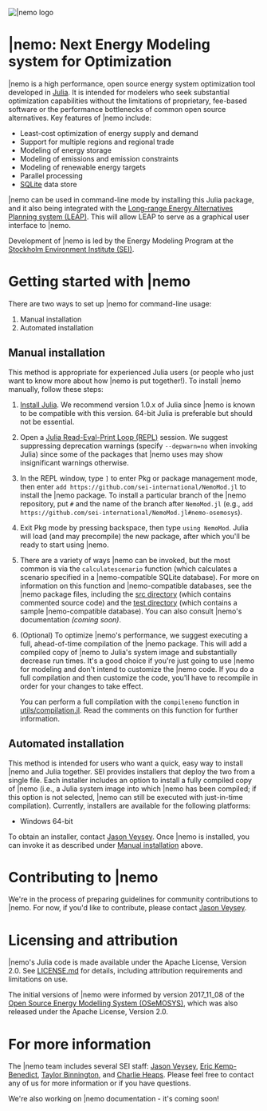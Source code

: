 ![|nemo logo](https://www.dropbox.com/s/htmu6bu97ue0j1b/nemo_logo_lowres.png?dl=0)

# |nemo: Next Energy Modeling system for Optimization

|nemo is a high performance, open source energy system optimization tool developed in [Julia](https://julialang.org/).  It is intended for modelers who seek substantial optimization capabilities without the limitations of proprietary, fee-based software or the performance bottlenecks of common open source alternatives. Key features of |nemo include:

- Least-cost optimization of energy supply and demand
- Support for multiple regions and regional trade
- Modeling of energy storage
- Modeling of emissions and emission constraints
- Modeling of renewable energy targets
- Parallel processing
- [SQLite](https://www.sqlite.org/) data store

|nemo can be used in command-line mode by installing this Julia package, and it also being integrated with the [Long-range Energy Alternatives Planning system (LEAP)](https://www.energycommunity.org/). This will allow LEAP to serve as a graphical user interface to |nemo.

Development of |nemo is led by the Energy Modeling Program at the [Stockholm Environment Institute (SEI)](https://www.sei.org/).

# Getting started with |nemo

There are two ways to set up |nemo for command-line usage:

1. Manual installation
2. Automated installation

## Manual installation

This method is appropriate for experienced Julia users (or people who just want to know more about how |nemo is put together!). To install |nemo manually, follow these steps:

1. [Install Julia](https://julialang.org/downloads/). We recommend version 1.0.x of Julia since |nemo is known to be compatible with this version. 64-bit Julia is preferable but should not be essential.

2. Open a [Julia Read-Eval-Print Loop (REPL)](https://docs.julialang.org/en/v1/stdlib/REPL/#The-Julia-REPL-1) session. We suggest suppressing deprecation warnings (specify `--depwarn=no` when invoking Julia) since some of the packages that |nemo uses may show insignificant warnings otherwise.

3. In the REPL window, type `]` to enter Pkg or package management mode, then enter `add https://github.com/sei-international/NemoMod.jl` to install the |nemo package. To install a particular branch of the |nemo repository, put `#` and the name of the branch after `NemoMod.jl` (e.g., `add https://github.com/sei-international/NemoMod.jl#nemo-osemosys`).

4. Exit Pkg mode by pressing backspace, then type `using NemoMod`. Julia will load (and may precompile) the new package, after which you'll be ready to start using |nemo.

5. There are a variety of ways |nemo can be invoked, but the most common is via the `calculatescenario` function (which calculates a scenario specified in a |nemo-compatible SQLite database). For more on information on this function and |nemo-compatible databases, see the |nemo package files, including the [src directory](src) (which contains commented source code) and the [test directory](test) (which contains a sample |nemo-compatible database). You can also consult |nemo's documentation *(coming soon)*.

6. (Optional) To optimize |nemo's performance, we suggest executing a full, ahead-of-time compilation of the |nemo package. This will add a compiled copy of |nemo to Julia's system image and substantially decrease run times. It's a good choice if you're just going to use |nemo for modeling and don't intend to customize the |nemo code. If you do a full compilation and then customize the code, you'll have to recompile in order for your changes to take effect.

	You can perform a full compilation with the `compilenemo` function in [utils/compilation.jl](utils/compilation.jl). Read the comments on this function for further information.

## Automated installation

This method is intended for users who want a quick, easy way to install |nemo and Julia together. SEI provides installers that deploy the two from a single file. Each installer includes an option to install a fully compiled copy of |nemo (i.e., a Julia system image into which |nemo has been compiled; if this option is not selected, |nemo can still be executed with just-in-time compilation). Currently, installers are available for the following platforms:

- Windows 64-bit

To obtain an installer, contact [Jason Veysey](https://www.sei.org/people/jason-veysey/). Once |nemo is installed, you can invoke it as described under [Manual installation](https://github.com/sei-international/NemoMod.jl/blob/master/README.md#manual-installation) above.

# Contributing to |nemo

We're in the process of preparing guidelines for community contributions to |nemo. For now, if you'd like to contribute, please contact [Jason Veysey](https://www.sei.org/people/jason-veysey/).

# Licensing and attribution

|nemo's Julia code is made available under the Apache License, Version 2.0. See [LICENSE.md](LICENSE.md) for details, including attribution requirements and limitations on use.

The initial versions of |nemo were informed by version 2017_11_08 of the [Open Source Energy Modelling System (OSeMOSYS)](OSeMOSYS), which was also released under the Apache License, Version 2.0.

# For more information

The |nemo team includes several SEI staff: [Jason Veysey](https://www.sei.org/people/jason-veysey/), [Eric Kemp-Benedict](https://www.sei.org/people/eric-kemp-benedict/), [Taylor Binnington](https://www.sei.org/people/taylor-binnington/), and [Charlie Heaps](https://www.sei.org/people/charles-heaps/). Please feel free to contact any of us for more information or if you have questions.

We're also working on |nemo documentation - it's coming soon!
